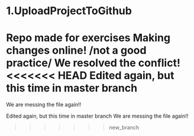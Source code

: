 # 1.UploadProjectToGithub
Repo made for exercises
Making changes online! /not a good practice/
We resolved the conflict!
<<<<<<< HEAD
Edited again, but this time in master branch
=======

We are messing the file again!!

Edited again, but this time in master branch
We are messing the file again!!

>>>>>>> new_branch

